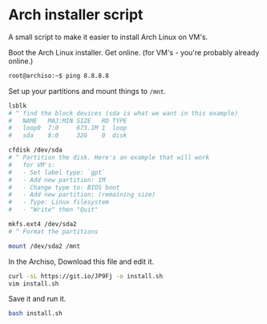 # Arch installer script

A small script to make it easier to install Arch Linux on VM's.

Boot the Arch Linux installer. Get online. (for VM's - you're probably already online.)

```sh
root@archiso:~$ ping 8.8.8.8
```

Set up your partitions and mount things to `/mnt`.

```sh
lsblk
# ^ find the block devices (sda is what we want in this example)
#   NAME   MAJ:MIN SIZE   RO TYPE
#   loop0  7:0     673.1M 1  loop
#   sda    8:0     32G    0  disk

cfdisk /dev/sda
# ^ Partition the disk. Here's an example that will work
#   for VM's:
#   - Set label type: `gpt`
#   - Add new partition: 1M
#   - Change type to: BIOS boot
#   - Add new partition: (remaining size)
#   - Type: Linux filesystem
#   - "Write" then "Quit"

mkfs.ext4 /dev/sda2
# ^ Format the partitions

mount /dev/sda2 /mnt
```

In the Archiso, Download this file and edit it.

```sh
curl -sL https://git.io/JP9Fj -o install.sh
vim install.sh
```

Save it and run it.

```sh
bash install.sh
```

